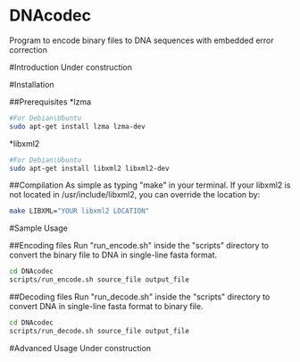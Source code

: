 DNAcodec
========

Program to encode binary files to DNA sequences with embedded error correction

#Introduction
Under construction

#Installation

##Prerequisites
*lzma
```bash
#For Debian\Ubuntu
sudo apt-get install lzma lzma-dev
```
*libxml2
```bash
#For Debian\Ubuntu
sudo apt-get install libxml2 libxml2-dev
```

##Compilation
As simple as typing "make" in your terminal. If your libxml2 is not located in /usr/include/libxml2, you can override the location by:
```bash
make LIBXML="YOUR libxml2 LOCATION"
```

#Sample Usage

##Encoding files
Run "run_encode.sh" inside the "scripts" directory to convert the binary file to DNA in single-line fasta format.

```bash
cd DNAcodec
scripts/run_encode.sh source_file output_file
```

##Decoding files
Run "run_decode.sh" inside the "scripts" directory to convert DNA in single-line fasta format to binary file.

```bash
cd DNAcodec
scripts/run_decode.sh source_file output_file
```

#Advanced Usage
Under construction
